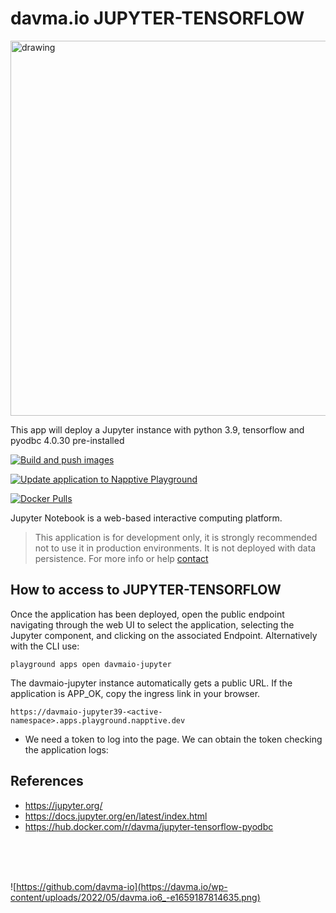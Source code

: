 # davma.io JUPYTER-TENSORFLOW

<!-- ![https://github.com/davma-io](https://www.gstatic.com/devrel-devsite/prod/v0e5fe81d770a1c83a74ae94cff5f78c2b690ac595b30fc2439f12b56fdf9fe78/tensorflow/images/lockup.svg) -->
<img src="https://www.gstatic.com/devrel-devsite/prod/v0e5fe81d770a1c83a74ae94cff5f78c2b690ac595b30fc2439f12b56fdf9fe78/tensorflow/images/lockup.svg" alt="drawing" width="600"/>

This app will deploy a Jupyter instance with python 3.9, tensorflow and pyodbc 4.0.30 pre-installed

[![Build and push images](https://github.com/davma-io-images/jupyter-tensorflow-pyodbc/actions/workflows/docker-image.yml/badge.svg)](https://github.com/davma-io-images/jupyter-tensorflow-pyodbc/actions/workflows/docker-image.yml)

[![Update application to Napptive Playground](https://github.com/davma-io-templates/jupyter-templates/actions/workflows/jupiterTF-napptive-push.yml/badge.svg)](https://github.com/davma-io-templates/jupyter-templates/actions/workflows/jupiterTF-napptive-push.yml)

[![Docker Pulls](https://img.shields.io/docker/pulls/davma/jupyter-tensorflow-pyodbc?logo=docker&logoColor=white)](https://hub.docker.com/r/davma/jupyter-tensorflow-pyodbc)   

Jupyter Notebook is a web-based interactive computing platform.

> This application is for development only, it is strongly recommended not to use it in production environments. It is not deployed with data persistence. For more info or help [contact](mailto:contact@davma.io)


## How to access to JUPYTER-TENSORFLOW

Once the application has been deployed, open the public endpoint navigating through the web UI to select the application, selecting the Jupyter component, and clicking on the associated Endpoint. Alternatively with the CLI use:

```
playground apps open davmaio-jupyter
```

The davmaio-jupyter instance automatically gets a public URL. If the application is APP_OK, copy the ingress link in your browser. 

```
https://davmaio-jupyter39-<active-namespace>.apps.playground.napptive.dev
```

- We need a token to log into the page. We can obtain the token checking the application logs:


## References
* https://jupyter.org/
* https://docs.jupyter.org/en/latest/index.html
* https://hub.docker.com/r/davma/jupyter-tensorflow-pyodbc

</br>
</br>
</br>

![https://github.com/davma-io](https://davma.io/wp-content/uploads/2022/05/davma.io6_-e1659187814635.png)
</br>
</br>
</br>